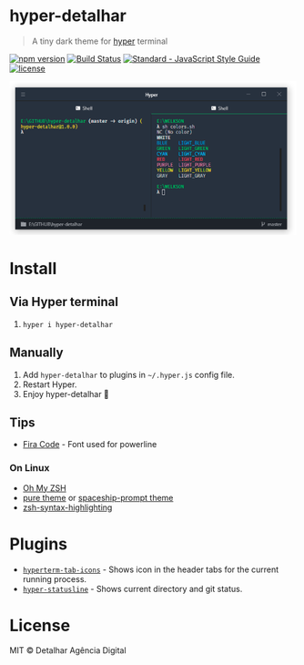 # hyper-detalhar
> A tiny dark theme for [hyper](https://hyper.is) terminal

[![npm version](https://img.shields.io/npm/v/hyper-detalhar.svg)](https://www.npmjs.com/package/hyper-detalhar) [![Build Status](https://travis-ci.org/detalhar/hyper-detalhar.svg?branch=master)](https://travis-ci.org/detalhar/hyper-detalhar) [![Standard - JavaScript Style Guide](https://img.shields.io/badge/code%20style-standard-brightgreen.svg)](https://standardjs.com/) [![license](https://img.shields.io/npm/l/hexo-migrator-joomla.svg?style=flat)](https://raw.github.com/detalhar/hyper-detalhar/blob/master/LICENSE)

![screenshot](screenshot.png)

# Install

## Via Hyper terminal

1. `hyper i hyper-detalhar`

## Manually

1. Add ```hyper-detalhar``` to plugins in ```~/.hyper.js``` config file.
2. Restart Hyper.
3. Enjoy hyper-detalhar 🚀

## Tips

* [Fira Code](https://github.com/tonsky/FiraCode) - Font used for powerline

### On Linux

* [Oh My ZSH](https://github.com/robbyrussell/oh-my-zsh)
* [pure theme](https://github.com/sindresorhus/pure) or [spaceship-prompt theme](https://github.com/denysdovhan/spaceship-prompt)
* [zsh-syntax-highlighting](https://github.com/zsh-users/zsh-syntax-highlighting)

# Plugins
* [`hyperterm-tab-icons`](https://github.com/dfrankland/hyper-tab-icons) - Shows icon in the header tabs for the current running process.
* [`hyper-statusline`](https://github.com/henrikdahl/hyper-statusline) - Shows current directory and git status.

# License

MIT &copy; Detalhar Agência Digital
